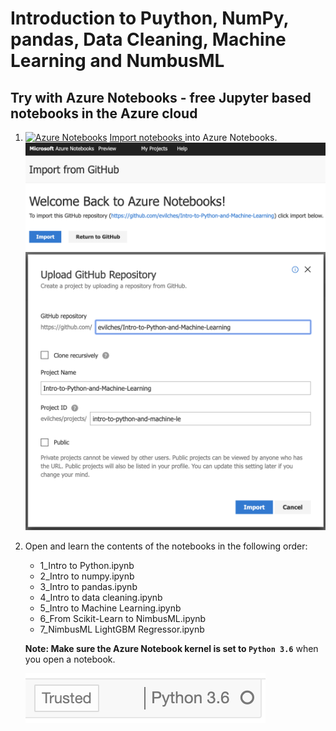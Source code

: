 # Introduction to Puython, NumPy, pandas, Data Cleaning, Machine Learning and NumbusML
## Try with Azure Notebooks - free Jupyter based notebooks in the Azure cloud

1. [![Azure Notebooks](https://notebooks.azure.com/launch.png)](https://notebooks.azure.com/import/gh/evilches/Intro-to-Python-and-Machine-Learning/)
[Import notebooks ](https://notebooks.azure.com/import/gh/evilches/Intro-to-Python-and-Machine-Learning/) into Azure Notebooks.
    ![Import Notebooks into Azure Notebooks URL](Graphics/import_notebooks1.png)
    ![Import Notebooks into Azure Notebooks](Graphics/import_notebooks2.png)
    
2. Open and learn the contents of the notebooks in the following order: 
    - 1_Intro to Python.ipynb
    - 2_Intro to numpy.ipynb
    - 3_Intro to pandas.ipynb
    - 4_Intro to data cleaning.ipynb
    - 5_Intro to Machine Learning.ipynb
    - 6_From Scikit-Learn to NimbusML.ipynb
    - 7_NimbusML LightGBM Regressor.ipynb
    
    **Note: Make sure the Azure Notebook kernel is set to `Python 3.6`** when you open a notebook.  
    
    ![set kernel to Python 3.6](Graphics/python36.png)
